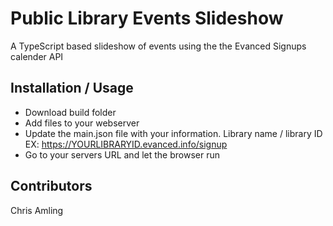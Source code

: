 # Public Library Events Slideshow
A TypeScript based slideshow of events using the the Evanced Signups calender API

## Installation / Usage

- Download build folder
- Add files to your webserver
- Update the main.json file with your information.  Library name / library ID  EX: https://YOURLIBRARYID.evanced.info/signup
- Go to your servers URL and let the browser run


## Contributors

Chris Amling
